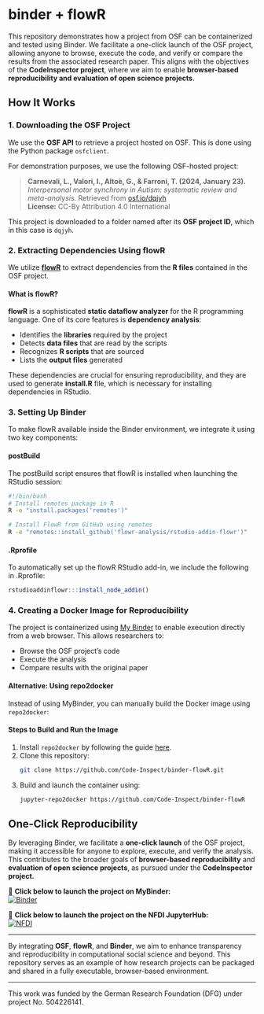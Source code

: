 # binder + flowR

This repository demonstrates how a project from OSF can be containerized and tested using Binder. We facilitate a one-click launch of the OSF project, allowing anyone to browse, execute the code, and verify or compare the results from the associated research paper. This aligns with the objectives of the **CodeInspector project**, where we aim to enable **browser-based reproducibility and evaluation of open science projects**.

## How It Works

### 1. Downloading the OSF Project
We use the **OSF API** to retrieve a project hosted on OSF. This is done using the Python package `osfclient`.

For demonstration purposes, we use the following OSF-hosted project:

> **Carnevali, L., Valori, I., Altoè, G., & Farroni, T. (2024, January 23).**
> _Interpersonal motor synchrony in Autism: systematic review and meta-analysis._ Retrieved from [osf.io/dqjyh](https://osf.io/dqjyh)  
> **License:** CC-By Attribution 4.0 International

This project is downloaded to a folder named after its **OSF project ID**, which in this case is `dqjyh`.

### 2. Extracting Dependencies Using flowR
We utilize **[flowR](https://github.com/flowr-analysis/flowr)** to extract dependencies from the **R files** contained in the OSF project.

#### What is flowR?
**flowR** is a sophisticated **static dataflow analyzer** for the R programming language. One of its core features is **dependency analysis**:
- Identifies the **libraries** required by the project
- Detects **data files** that are read by the scripts
- Recognizes **R scripts** that are sourced
- Lists the **output files** generated

These dependencies are crucial for ensuring reproducibility, and they are used to generate **install.R** file, which is necessary for installing dependencies in RStudio.

### 3. Setting Up Binder

To make flowR available inside the Binder environment, we integrate it using two key components:

#### postBuild

The postBuild script ensures that flowR is installed when launching the RStudio session:
```bash
#!/bin/bash
# Install remotes package in R
R -e "install.packages('remotes')"

# Install FlowR from GitHub using remotes
R -e "remotes::install_github('flowr-analysis/rstudio-addin-flowr')"
```

#### .Rprofile

To automatically set up the flowR RStudio add-in, we include the following in .Rprofile:
```r
rstudioaddinflowr:::install_node_addin()
```
### 4. Creating a Docker Image for Reproducibility
The project is containerized using [My Binder](https://mybinder.org) to enable execution directly from a web browser. This allows researchers to:
- Browse the OSF project’s code
- Execute the analysis
- Compare results with the original paper

#### Alternative: Using repo2docker
Instead of using MyBinder, you can manually build the Docker image using `repo2docker`:

#### Steps to Build and Run the Image
1. Install `repo2docker` by following the guide [here](https://repo2docker.readthedocs.io/en/latest/install.html).
2. Clone this repository:
   ```bash
   git clone https://github.com/Code-Inspect/binder-flowR.git
   ```
3. Build and launch the container using:
   ```bash
   jupyter-repo2docker https://github.com/Code-Inspect/binder-flowR
   ```

## One-Click Reproducibility
By leveraging Binder, we facilitate a **one-click launch** of the OSF project, making it accessible for anyone to explore, execute, and verify the analysis. This contributes to the broader goals of **browser-based reproducibility** and **evaluation of open science projects**, as pursued under the **CodeInspector project.**

🚀 **Click below to launch the project on MyBinder:**  
[![Binder](https://mybinder.org/badge_logo.svg)](https://mybinder.org/v2/gh/Code-Inspect/binder-flowR/HEAD?urlpath=rstudio)

🚀 **Click below to launch the project on the NFDI JupyterHub:**  
[![NFDI](https://nfdi-jupyter.de/images/nfdi_badge.svg)](https://hub.nfdi-jupyter.de/r2d/gh/Code-Inspect/binder-flowR/HEAD?urlpath=rstudio)

---

By integrating **OSF**, **flowR**, and **Binder**, we aim to enhance transparency and reproducibility in computational social science and beyond. This repository serves as an example of how research projects can be packaged and shared in a fully executable, browser-based environment. 


---

This work was funded by the German Research Foundation (DFG) under project No. 504226141.
